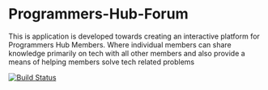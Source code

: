 # Programmers-Hub-Forum
This is application is developed towards creating an interactive platform for Programmers Hub Members. Where individual members can share knowledge primarily on tech with all other members and also provide a means of helping members solve tech related problems 




[![Build Status](https://travis-ci.org/teezyfortune/Programmers-Hub-Forum.svg?branch=develop)](https://travis-ci.org/teezyfortune/Programmers-Hub-Forum)